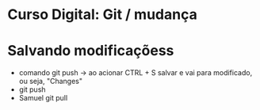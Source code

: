 # Curso Digital: Git / mudança 
# Salvando modificaçõess
* comando git push -> ao acionar CTRL + S salvar e vai para modificado, ou seja, "Changes" 
* git push
* Samuel git pull
